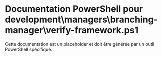 # Documentation PowerShell pour development\managers\branching-manager\verify-framework.ps1

Cette documentation est un placeholder et doit être générée par un outil PowerShell spécifique.
